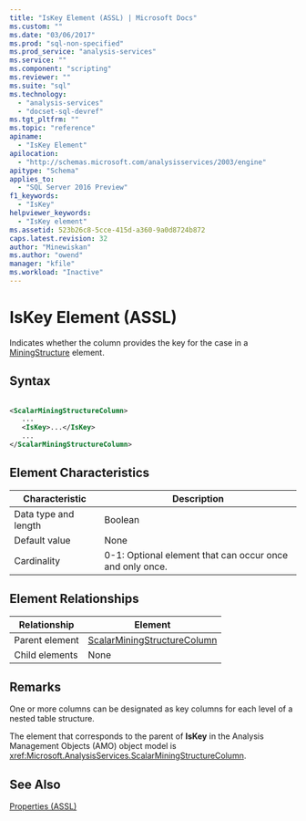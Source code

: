 ```yaml
---
title: "IsKey Element (ASSL) | Microsoft Docs"
ms.custom: ""
ms.date: "03/06/2017"
ms.prod: "sql-non-specified"
ms.prod_service: "analysis-services"
ms.service: ""
ms.component: "scripting"
ms.reviewer: ""
ms.suite: "sql"
ms.technology: 
  - "analysis-services"
  - "docset-sql-devref"
ms.tgt_pltfrm: ""
ms.topic: "reference"
apiname: 
  - "IsKey Element"
apilocation: 
  - "http://schemas.microsoft.com/analysisservices/2003/engine"
apitype: "Schema"
applies_to: 
  - "SQL Server 2016 Preview"
f1_keywords: 
  - "IsKey"
helpviewer_keywords: 
  - "IsKey element"
ms.assetid: 523b26c8-5cce-415d-a360-9a0d8724b872
caps.latest.revision: 32
author: "Minewiskan"
ms.author: "owend"
manager: "kfile"
ms.workload: "Inactive"
---
```

# IsKey Element (ASSL)
  Indicates whether the column provides the key for the case in a [MiningStructure](../../../analysis-services/scripting/objects/miningstructure-element-assl.md) element.  
  
## Syntax  
  
```xml  
  
<ScalarMiningStructureColumn>  
   ...  
   <IsKey>...</IsKey>  
   ...  
</ScalarMiningStructureColumn>  
```  
  
## Element Characteristics  
  
|Characteristic|Description|  
|--------------------|-----------------|  
|Data type and length|Boolean|  
|Default value|None|  
|Cardinality|0-1: Optional element that can occur once and only once.|  
  
## Element Relationships  
  
|Relationship|Element|  
|------------------|-------------|  
|Parent element|[ScalarMiningStructureColumn](../../../analysis-services/scripting/data-type/scalarminingstructurecolumn-data-type-assl.md)|  
|Child elements|None|  
  
## Remarks  
 One or more columns can be designated as key columns for each level of a nested table structure.  
  
 The element that corresponds to the parent of **IsKey** in the Analysis Management Objects (AMO) object model is <xref:Microsoft.AnalysisServices.ScalarMiningStructureColumn>.  
  
## See Also  
 [Properties &#40;ASSL&#41;](../../../analysis-services/scripting/properties/properties-assl.md)  
  
  
